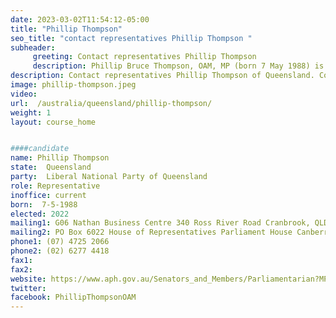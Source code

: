```yaml
---
date: 2023-03-02T11:54:12-05:00
title: "Phillip Thompson"
seo_title: "contact representatives Phillip Thompson "
subheader:
     greeting: Contact representatives Phillip Thompson
     description: Phillip Bruce Thompson, OAM, MP (born 7 May 1988) is an Australian politician. His party is the Liberal National Party of Queensland and he sits with the Liberal Party in federal parliament.
description: Contact representatives Phillip Thompson of Queensland. Contact information for Phillip Thompson includes email address, phone number, and mailing address.
image: phillip-thompson.jpeg
video:
url:  /australia/queensland/phillip-thompson/
weight: 1
layout: course_home


####candidate
name: Phillip Thompson
state:	Queensland
party:	Liberal National Party of Queensland
role: Representative
inoffice: current
born:  7-5-1988
elected: 2022
mailing1: G06 Nathan Business Centre 340 Ross River Road Cranbrook, QLD, 4814
mailing2: PO Box 6022 House of Representatives Parliament House Canberra ACT 2600
phone1:	(07) 4725 2066
phone2: (02) 6277 4418
fax1:
fax2:
website: https://www.aph.gov.au/Senators_and_Members/Parliamentarian?MPID=281826
twitter:
facebook: PhillipThompsonOAM
---
```

